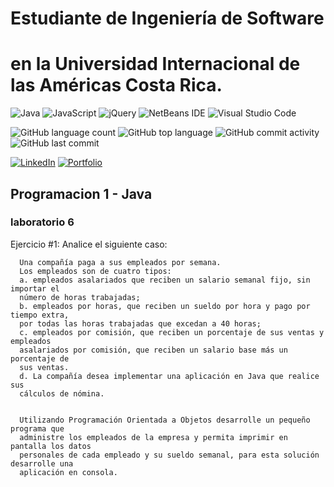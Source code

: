 # Estudiante de Ingeniería de Software

# en la Universidad Internacional de las Américas Costa Rica.

<!--START_SECTION:badges-->

![Java](https://img.shields.io/badge/java-%23ED8B00.svg?style=for-the-badge&logo=java&logoColor=white)
![JavaScript](https://img.shields.io/badge/javascript-%23323330.svg?style=for-the-badge&logo=javascript&logoColor=%23F7DF1E)
![jQuery](https://img.shields.io/badge/jquery-%230769AD.svg?style=for-the-badge&logo=jquery&logoColor=white)
![NetBeans IDE](https://img.shields.io/badge/NetBeansIDE-1B6AC6.svg?style=for-the-badge&logo=apache-netbeans-ide&logoColor=white)
![Visual Studio Code](https://img.shields.io/badge/Visual%20Studio%20Code-0078d7.svg?style=for-the-badge&logo=visual-studio-code&logoColor=white)

![GitHub language count](https://img.shields.io/github/languages/count/bash20cu/Universidad?style=for-the-badge)
![GitHub top language](https://img.shields.io/github/languages/top/bash20cu/Universidad?style=for-the-badge)
![GitHub commit activity](https://img.shields.io/github/commit-activity/m/bash20cu/Universidad?style=for-the-badge)
![GitHub last commit](https://img.shields.io/github/last-commit/bash20cu/Universidad?style=for-the-badge)

[![LinkedIn](https://img.shields.io/badge/linkedin-%230077B5.svg?style=for-the-badge&logo=linkedin&logoColor=white)](https://www.linkedin.com/in/miguel1990/)
[![Portfolio](https://img.shields.io/badge/Portfolio-%23000000.svg?style=for-the-badge&logo=firefox&logoColor=#FF7139)](https://bash20cu.github.io/Portfolio/)

<!--END_SECTION:badges-->

## Programacion 1 - Java

### laboratorio 6

Ejercicio #1: Analice el siguiente caso:

      Una compañía paga a sus empleados por semana.
      Los empleados son de cuatro tipos:
      a. empleados asalariados que reciben un salario semanal fijo, sin importar el
      número de horas trabajadas;
      b. empleados por horas, que reciben un sueldo por hora y pago por tiempo extra,
      por todas las horas trabajadas que excedan a 40 horas;
      c. empleados por comisión, que reciben un porcentaje de sus ventas y empleados
      asalariados por comisión, que reciben un salario base más un porcentaje de
      sus ventas.
      d. La compañía desea implementar una aplicación en Java que realice sus
      cálculos de nómina.

      
      Utilizando Programación Orientada a Objetos desarrolle un pequeño programa que
      administre los empleados de la empresa y permita imprimir en pantalla los datos
      personales de cada empleado y su sueldo semanal, para esta solución desarrolle una
      aplicación en consola.
